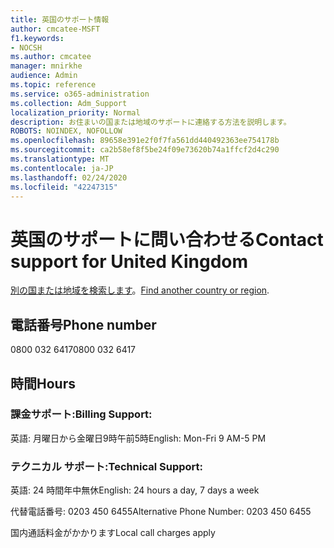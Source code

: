 ```yaml
---
title: 英国のサポート情報
author: cmcatee-MSFT
f1.keywords:
- NOCSH
ms.author: cmcatee
manager: mnirkhe
audience: Admin
ms.topic: reference
ms.service: o365-administration
ms.collection: Adm_Support
localization_priority: Normal
description: お住まいの国または地域のサポートに連絡する方法を説明します。
ROBOTS: NOINDEX, NOFOLLOW
ms.openlocfilehash: 89658e391e2f0f7fa561dd440492363ee754178b
ms.sourcegitcommit: ca2b58ef8f5be24f09e73620b74a1ffcf2d4c290
ms.translationtype: MT
ms.contentlocale: ja-JP
ms.lasthandoff: 02/24/2020
ms.locfileid: "42247315"
---
```

# <a name="contact-support-for-united-kingdom"></a><span data-ttu-id="b718b-103">英国のサポートに問い合わせる</span><span class="sxs-lookup"><span data-stu-id="b718b-103">Contact support for United Kingdom</span></span>

<span data-ttu-id="b718b-104">[別の国または地域を検索します](../contact-support-for-business-products.md)。</span><span class="sxs-lookup"><span data-stu-id="b718b-104">[Find another country or region](../contact-support-for-business-products.md).</span></span>

## <a name="phone-number"></a><span data-ttu-id="b718b-105">電話番号</span><span class="sxs-lookup"><span data-stu-id="b718b-105">Phone number</span></span>
<span data-ttu-id="b718b-106">0800 032 6417</span><span class="sxs-lookup"><span data-stu-id="b718b-106">0800 032 6417</span></span>

## <a name="hours"></a><span data-ttu-id="b718b-107">時間</span><span class="sxs-lookup"><span data-stu-id="b718b-107">Hours</span></span>
### <a name="billing-support"></a><span data-ttu-id="b718b-108">課金サポート:</span><span class="sxs-lookup"><span data-stu-id="b718b-108">Billing Support:</span></span>

<span data-ttu-id="b718b-109">英語: 月曜日から金曜日9時午前5時</span><span class="sxs-lookup"><span data-stu-id="b718b-109">English: Mon-Fri 9 AM-5 PM</span></span>

### <a name="technical-support"></a><span data-ttu-id="b718b-110">テクニカル サポート:</span><span class="sxs-lookup"><span data-stu-id="b718b-110">Technical Support:</span></span>

<span data-ttu-id="b718b-111">英語: 24 時間年中無休</span><span class="sxs-lookup"><span data-stu-id="b718b-111">English: 24 hours a day, 7 days a week</span></span>

<span data-ttu-id="b718b-112">代替電話番号: 0203 450 6455</span><span class="sxs-lookup"><span data-stu-id="b718b-112">Alternative Phone Number: 0203 450 6455</span></span>

<span data-ttu-id="b718b-113">国内通話料金がかかります</span><span class="sxs-lookup"><span data-stu-id="b718b-113">Local call charges apply</span></span>